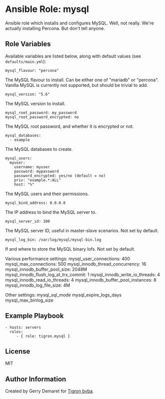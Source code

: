# Ansible Role: mysql

Ansible role which installs and configures MySQL. Well, not really. We're
actually installing Percona. But don't tell anyone.

## Role Variables

Available variables are listed below, along with default values (see `defaults/main.yml`):

    mysql_flavour: "percona"

The MySQL flavour to install. Can be either one of "mariadb" or "percona".
Vanilla MySQL is currently not supported, but should be trivial to add.

    mysql_version: "5.6"

The MySQL version to install.

    mysql_root_password: my_password
    mysql_root_password_encrypted: no

The MySQL root password, and whether it is encrypted or not.

    mysql_databases:
      - example

The MySQL databases to create.

    mysql_users:
      myuser:
        username: myuser
        password: mypassword
        password_encrypted: yes/no (default = no)
        priv: "example.*:ALL"
        host: "%"

The MySQL users and their permissions.

    mysql_bind_address: 0.0.0.0

The IP address to bind the MySQL server to.

    mysql_server_id: 100

The MySQL server ID, useful in master-slave scenarios. Not set by default.

    mysql_log_bin: /var/log/mysql/mysql-bin.log

If and where to store the MySQL binary lofs. Not set by default.


Various performance settings:
    mysql_user_connections: 400
    mysql_max_connections: 500
    mysql_innodb_thread_concurrency: 16
    mysql_innodb_buffer_pool_size: 2048M
    mysql_innodb_flush_log_at_trx_commit: 1
    mysql_innodb_write_io_threads: 4
    mysql_innodb_read_io_threads: 4
    mysql_innodb_buffer_pool_instances: 8
    mysql_innodb_log_file_size: 4M

Other settings:
    mysql_sql_mode
    mysql_expire_logs_days
    mysql_max_binlog_size

## Example Playbook

    - hosts: servers
      roles:
         - { role: tigron.mysql }

## License

MIT

## Author Information

Created by Gerry Demaret for [Tigron bvba](http://tigron.be/).
